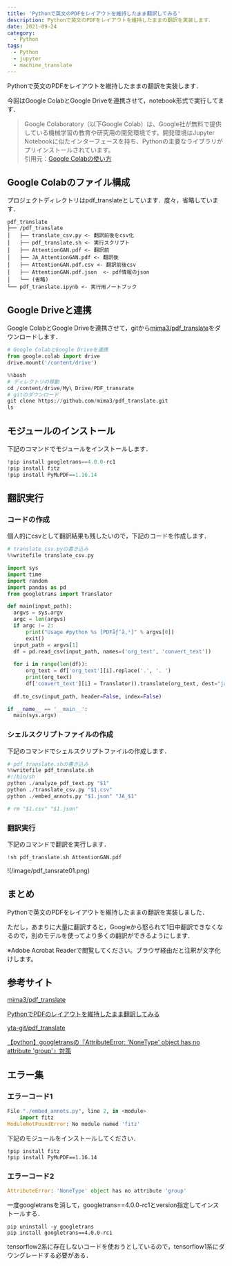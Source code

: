 ```yaml
---
title: 'Pythonで英文のPDFをレイアウトを維持したまま翻訳してみる'
description: Pythonで英文のPDFをレイアウトを維持したままの翻訳を実装します．
date: 2021-09-24
category: 
  - Python
tags:
  - Python
  - jupyter
  - machine_translate
---
```

<!-- https://www.hamlet-engineer.com -->
Pythonで英文のPDFをレイアウトを維持したままの翻訳を実装します．

<!-- more -->

今回はGoogle ColabとGoogle Driveを連携させて，notebook形式で実行してます．<br>

<ClientOnly>
  <CallInArticleAdsense />
</ClientOnly>

> Google Colaboratory（以下Google Colab）は、Google社が無料で提供している機械学習の教育や研究用の開発環境です。開発環境はJupyter Notebookに似たインターフェースを持ち、Pythonの主要なライブラリがプリインストールされています。<br>
引用元：[Google Colabの使い方](https://interface.cqpub.co.jp/ail01/)






## Google Colabのファイル構成
プロジェクトディレクトリはpdf_translateとしています．度々，省略しています．
```
pdf_translate
├── /pdf_translate
│   ├── translate_csv.py <- 翻訳前後をcsv化
│   ├── pdf_translate.sh <- 実行スクリプト
│   ├── AttentionGAN.pdf <- 翻訳前
│   ├── JA_AttentionGAN.pdf <- 翻訳後
│   ├── AttentionGAN.pdf.csv <- 翻訳前後csv
│   ├── AttentionGAN.pdf.json  <- pdf情報のjson
│   └── (省略)
└── pdf_translate.ipynb <- 実行用ノートブック
```

## Google Driveと連携
Google ColabとGoogle Driveを連携させて，gitから[mima3/pdf_translate](https://github.com/mima3/pdf_translate.git)をダウンロードします．<br>

```python
# Google ColabとGoogle Driveを連携
from google.colab import drive
drive.mount('/content/drive')
```

```python
%%bash
# ディレクトリの移動
cd /content/drive/My\ Drive/PDF_transrate
# gitのダウンロード
git clone https://github.com/mima3/pdf_translate.git
ls
```

## モジュールのインストール
下記のコマンドでモジュールをインストールします．

```python
!pip install googletrans==4.0.0-rc1
!pip install fitz
!pip install PyMuPDF==1.16.14
```

## 翻訳実行

### コードの作成
個人的にcsvとして翻訳結果も残したいので，下記のコードを作成します．

```python
# translate_csv.pyの書き込み
%%writefile translate_csv.py

import sys
import time
import random
import pandas as pd
from googletrans import Translator

def main(input_path):
  argvs = sys.argv
  argc = len(argvs)
  if argc != 2:
      print("Usage #python %s [PDFãƒ‘ã‚¹]" % argvs[0])
      exit()
  input_path = argvs[1]
  df = pd.read_csv(input_path, names=('org_text', 'convert_text'))
  
  for i in range(len(df)):
      org_text = df['org_text'][i].replace('.', '. ')
      print(org_text)
      df['convert_text'][i] = Translator().translate(org_text, dest="ja").text
      
  df.to_csv(input_path, header=False, index=False)

if __name__ == '__main__':
  main(sys.argv)
```

### シェルスクリプトファイルの作成
下記のコマンドでシェルスクリプトファイルの作成します．

```python
# pdf_translate.shの書き込み
%%writefile pdf_translate.sh
#!/bin/sh
python ./analyze_pdf_text.py "$1"
python ./translate_csv.py "$1.csv"
python ./embed_annots.py "$1.json" "JA_$1"

# rm "$1.csv" "$1.json"
```

### 翻訳実行
下記のコマンドで翻訳を実行します．

```python
!sh pdf_translate.sh AttentionGAN.pdf
```

!(/image/pdf_tansrate01.png)

## まとめ
Pythonで英文のPDFをレイアウトを維持したままの翻訳を実装しました．

ただし，あまりに大量に翻訳すると，Googleから怒られて1日中翻訳できなくなるので，別のモデルを使ってより多くの翻訳ができるようにします．

※Adobe Acrobat Readerで閲覧してください。ブラウザ経由だと注釈が文字化けします。


## 参考サイト
[mima3/pdf_translate](https://github.com/mima3/pdf_translate)

[PythonでPDFのレイアウトを維持したまま翻訳してみる](https://qiita.com/mima_ita/items/3f698050196d4af3a46d)

[yta-git/pdf_translate](https://github.com/yta-git/pdf_translate)

[【python】googletransの『AttributeError: 'NoneType' object has no attribute 'group'』対策](https://qiita.com/_yushuu/items/83c51e29771530646659)

## エラー集
### エラーコード1
```python
File "./embed_annots.py", line 2, in <module>
    import fitz
ModuleNotFoundError: No module named 'fitz'
```

下記のモジュールをインストールしてください．

```
!pip install fitz
!pip install PyMuPDF==1.16.14
```

### エラーコード2
```python
AttributeError: 'NoneType' object has no attribute 'group'
```

一度googletransを消して，googletrans==4.0.0-rc1とversion指定してインストールする．

```
pip uninstall -y googletrans
pip install googletrans==4.0.0-rc1
```

tensorflow2系に存在しないコードを使おうとしているので，tensorflow1系にダウングレードする必要がある．




<ClientOnly>
  <CallInArticleAdsense />
</ClientOnly>
